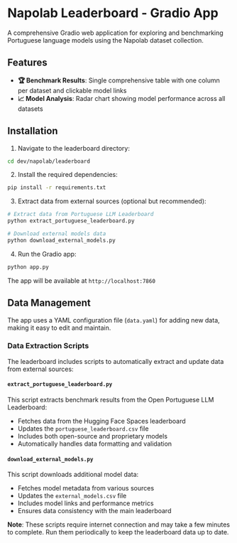 # Napolab Leaderboard - Gradio App

A comprehensive Gradio web application for exploring and benchmarking Portuguese language models using the Napolab dataset collection.

## Features

- **🏆 Benchmark Results**: Single comprehensive table with one column per dataset and clickable model links
- **📈 Model Analysis**: Radar chart showing model performance across all datasets

## Installation

1. Navigate to the leaderboard directory:
```bash
cd dev/napolab/leaderboard
```

2. Install the required dependencies:
```bash
pip install -r requirements.txt
```

3. Extract data from external sources (optional but recommended):
```bash
# Extract data from Portuguese LLM Leaderboard
python extract_portuguese_leaderboard.py

# Download external models data
python download_external_models.py
```

4. Run the Gradio app:
```bash
python app.py
```

The app will be available at `http://localhost:7860`

## Data Management

The app uses a YAML configuration file (`data.yaml`) for adding new data, making it easy to edit and maintain.

### Data Extraction Scripts

The leaderboard includes scripts to automatically extract and update data from external sources:

#### `extract_portuguese_leaderboard.py`
This script extracts benchmark results from the Open Portuguese LLM Leaderboard:
- Fetches data from the Hugging Face Spaces leaderboard
- Updates the `portuguese_leaderboard.csv` file
- Includes both open-source and proprietary models
- Automatically handles data formatting and validation

#### `download_external_models.py`
This script downloads additional model data:
- Fetches model metadata from various sources
- Updates the `external_models.csv` file
- Includes model links and performance metrics
- Ensures data consistency with the main leaderboard

**Note**: These scripts require internet connection and may take a few minutes to complete. Run them periodically to keep the leaderboard data up to date.